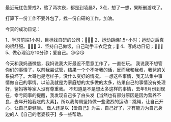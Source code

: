 最近玩红色警戒2，熬了两次夜，都是到凌晨2，3点，想了一想，果断删游戏了。

打算下一份工作不要外包了，找一份自研的工作。加油。

今天的成功日记：

1、学习前端1小时，目标找自研的公司；🌾🌾🌾
2、运动跳绳1.5+小时；运动之后真的很舒服。🎽🎽🎽
3、坚持自己做饭，自己动手丰衣足食；🍓
4、写成功日记；🐒🐒🐒
5、做心理治疗10分钟；爱自己。😘😘😘

今天和我妈通微信，我妈说我大哥最近不愿意工作了，一直在玩。
我说我不想管你们的事情了，以前我尝试管，结果一个个不听我的话，反而我和我叔，我爸的关系搞坏了。大哥也是老样子，没什么变好的情况。
一想这些事情，我无法集中事情做自己的事情。以前我就是为家庭想的太多做的太多，结果自己的事情没有处理好，爸妈等等家人没有尊重我。
不知道是不是想太多这样的事情，去年9月份到现在，幸亏同事的提醒，我发现自己多了白头发【当然也有部分原因是因为营养不良，去年开始我吃的太素】。所以我每周坚持做一些激烈的运动：跳绳，让自己开心，让自己更健康。
做人还是以【爱自己】为主，自己好了，才有能力为自己身边的人【自己的老婆孩子】多一些帮助。
